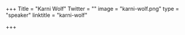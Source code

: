 +++
Title = "Karni Wolf"
Twitter = ""
image = "karni-wolf.png"
type = "speaker"
linktitle = "karni-wolf"

+++


